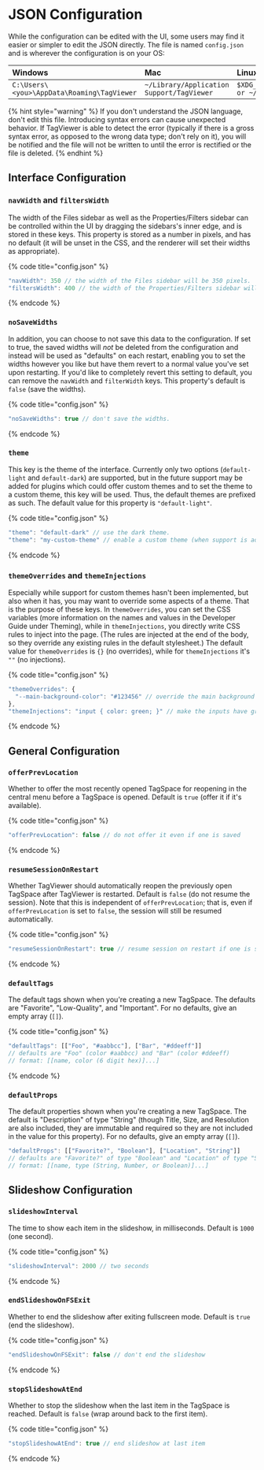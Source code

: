 # JSON Configuration

While the configuration can be edited with the UI, some users may find it easier or simpler to edit the JSON directly. The file is named `config.json` and is wherever the configuration is on your OS:

| **Windows** | **Mac** | **Linux** |
| :--- | :--- | :--- |
| `C:\Users\<you>\AppData\Roaming\TagViewer` | `~/Library/Application Support/TagViewer` | `$XDG_CONFIG_HOME/TagViewer or ~/.config/TagViewer` |

{% hint style="warning" %}
If you don't understand the JSON language, don't edit this file. Introducing syntax errors can cause unexpected behavior. If TagViewer is able to detect the error \(typically if there is a gross syntax error, as opposed to the wrong data type; don't rely on it\), you will be notified and the file will not be written to until the error is rectified or the file is deleted.
{% endhint %}

## Interface Configuration

### `navWidth` and `filtersWidth`

The width of the Files sidebar as well as the Properties/Filters sidebar can be controlled within the UI by dragging the sidebars's inner edge, and is stored in these keys. This property is stored as a number in pixels, and has no default \(it will be unset in the CSS, and the renderer will set their widths as appropriate\).

{% code title="config.json" %}
```javascript
"navWidth": 350 // the width of the Files sidebar will be 350 pixels.
"filtersWidth": 400 // the width of the Properties/Filters sidebar will be 400px.
```
{% endcode %}

### `noSaveWidths`

In addition, you can choose to not save this data to the configuration. If set to true, the saved widths will _not_ be deleted from the configuration and instead will be used as "defaults" on each restart, enabling you to set the widths however you like but have them revert to a normal value you've set upon restarting. If you'd like to completely revert this setting to default, you can remove the `navWidth` and `filterWidth` keys. This property's default is `false` \(save the widths\).

{% code title="config.json" %}
```javascript
"noSaveWidths": true // don't save the widths.
```
{% endcode %}

### `theme`

This key is the theme of the interface. Currently only two options \(`default-light` and `default-dark`\) are supported, but in the future support may be added for plugins which could offer custom themes and to set the theme to a custom theme, this key will be used. Thus, the default themes are prefixed as such. The default value for this property is `"default-light"`.

{% code title="config.json" %}
```javascript
"theme": "default-dark" // use the dark theme.
"theme": "my-custom-theme" // enable a custom theme (when support is added).
```
{% endcode %}

### `themeOverrides` and `themeInjections`

Especially while support for custom themes hasn't been implemented, but also when it has, you may want to override some aspects of a theme. That is the purpose of these keys. In `themeOverrides`, you can set the CSS variables \(more information on the names and values in the Developer Guide under Theming\), while in `themeInjections`, you directly write CSS rules to inject into the page. \(The rules are injected at the end of the body, so they override any existing rules in the default stylesheet.\) The default value for `themeOverrides` is `{}` \(no overrides\), while for `themeInjections` it's `""` \(no injections\).

{% code title="config.json" %}
```javascript
"themeOverrides": {
  "--main-background-color": "#123456" // override the main background color
},
"themeInjections": "input { color: green; }" // make the inputs have green text
```
{% endcode %}

## General Configuration

### `offerPrevLocation`

Whether to offer the most recently opened TagSpace for reopening in the central menu before a TagSpace is opened. Default is `true` \(offer it if it's available\).

{% code title="config.json" %}
```javascript
"offerPrevLocation": false // do not offer it even if one is saved
```
{% endcode %}

### `resumeSessionOnRestart`

Whether TagViewer should automatically reopen the previously open TagSpace after TagViewer is restarted. Default is `false` \(do not resume the session\). Note that this is independent of `offerPrevLocation`; that is, even if `offerPrevLocation` is set to `false`, the session will still be resumed automatically.

{% code title="config.json" %}
```javascript
"resumeSessionOnRestart": true // resume session on restart if one is saved
```
{% endcode %}

### `defaultTags`

The default tags shown when you're creating a new TagSpace. The defaults are "Favorite", "Low-Quality", and "Important". For no defaults, give an empty array \(`[]`\).

{% code title="config.json" %}
```javascript
"defaultTags": [["Foo", "#aabbcc"], ["Bar", "#ddeeff"]]
// defaults are "Foo" (color #aabbcc) and "Bar" (color #ddeeff)
// format: [[name, color (6 digit hex)]...]
```
{% endcode %}

### `defaultProps`

The default properties shown when you're creating a new TagSpace. The default is "Description" of type "String" \(though Title, Size, and Resolution are also included, they are immutable and required so they are not included in the value for this property\). For no defaults, give an empty array \(`[]`\).

```javascript
"defaultProps": [["Favorite?", "Boolean"], ["Location", "String"]]
// defaults are "Favorite?" of type "Boolean" and "Location" of type "String"
// format: [[name, type (String, Number, or Boolean)]...]
```

## Slideshow Configuration

### `slideshowInterval`

The time to show each item in the slideshow, in milliseconds. Default is `1000` \(one second\).

{% code title="config.json" %}
```javascript
"slideshowInterval": 2000 // two seconds
```
{% endcode %}

### `endSlideshowOnFSExit`

Whether to end the slideshow after exiting fullscreen mode. Default is `true` \(end the slideshow\).

{% code title="config.json" %}
```javascript
"endSlideshowOnFSExit": false // don't end the slideshow
```
{% endcode %}

### `stopSlideshowAtEnd`

Whether to stop the slideshow when the last item in the TagSpace is reached. Default is `false` \(wrap around back to the first item\).

{% code title="config.json" %}
```javascript
"stopSlideshowAtEnd": true // end slideshow at last item
```
{% endcode %}



